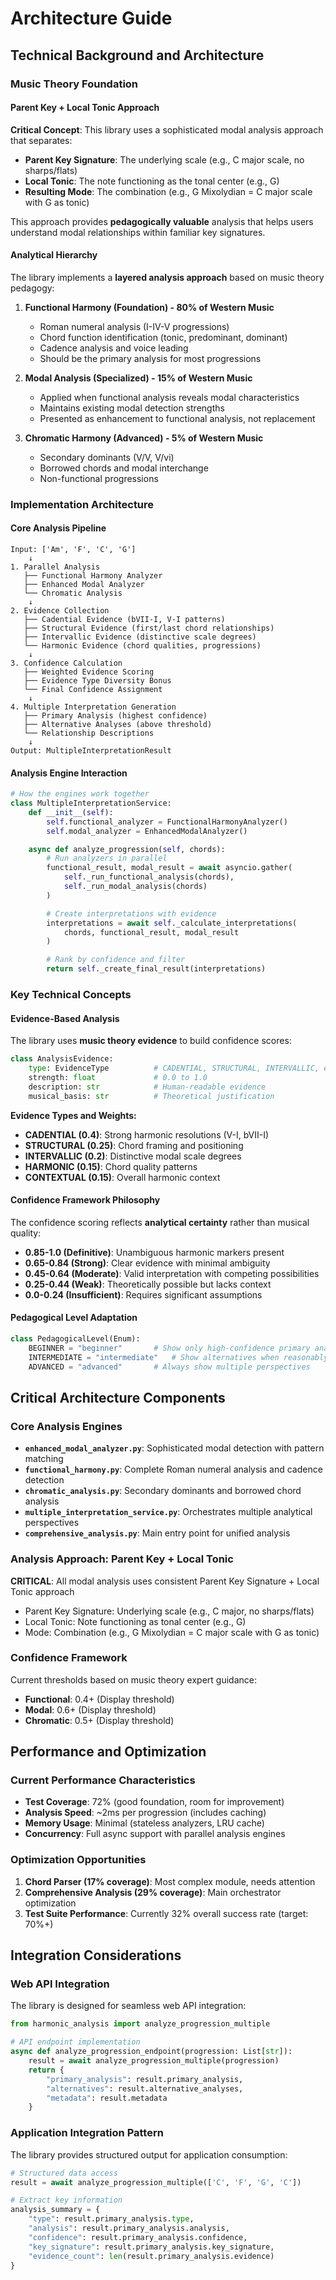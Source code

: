 # Architecture Guide

## Technical Background and Architecture

### Music Theory Foundation

#### Parent Key + Local Tonic Approach
**Critical Concept**: This library uses a sophisticated modal analysis approach that separates:
- **Parent Key Signature**: The underlying scale (e.g., C major scale, no sharps/flats)
- **Local Tonic**: The note functioning as the tonal center (e.g., G)
- **Resulting Mode**: The combination (e.g., G Mixolydian = C major scale with G as tonic)

This approach provides **pedagogically valuable** analysis that helps users understand modal relationships within familiar key signatures.

#### Analytical Hierarchy
The library implements a **layered analysis approach** based on music theory pedagogy:

1. **Functional Harmony (Foundation) - 80% of Western Music**
   - Roman numeral analysis (I-IV-V progressions)
   - Chord function identification (tonic, predominant, dominant)
   - Cadence analysis and voice leading
   - Should be the primary analysis for most progressions

2. **Modal Analysis (Specialized) - 15% of Western Music**
   - Applied when functional analysis reveals modal characteristics
   - Maintains existing modal detection strengths
   - Presented as enhancement to functional analysis, not replacement

3. **Chromatic Harmony (Advanced) - 5% of Western Music**
   - Secondary dominants (V/V, V/vi)
   - Borrowed chords and modal interchange
   - Non-functional progressions

### Implementation Architecture

#### Core Analysis Pipeline
```
Input: ['Am', 'F', 'C', 'G']
    ↓
1. Parallel Analysis
   ├── Functional Harmony Analyzer
   ├── Enhanced Modal Analyzer
   └── Chromatic Analysis
    ↓
2. Evidence Collection
   ├── Cadential Evidence (bVII-I, V-I patterns)
   ├── Structural Evidence (first/last chord relationships)
   ├── Intervallic Evidence (distinctive scale degrees)
   └── Harmonic Evidence (chord qualities, progressions)
    ↓
3. Confidence Calculation
   ├── Weighted Evidence Scoring
   ├── Evidence Type Diversity Bonus
   └── Final Confidence Assignment
    ↓
4. Multiple Interpretation Generation
   ├── Primary Analysis (highest confidence)
   ├── Alternative Analyses (above threshold)
   └── Relationship Descriptions
    ↓
Output: MultipleInterpretationResult
```

#### Analysis Engine Interaction
```python
# How the engines work together
class MultipleInterpretationService:
    def __init__(self):
        self.functional_analyzer = FunctionalHarmonyAnalyzer()
        self.modal_analyzer = EnhancedModalAnalyzer()

    async def analyze_progression(self, chords):
        # Run analyzers in parallel
        functional_result, modal_result = await asyncio.gather(
            self._run_functional_analysis(chords),
            self._run_modal_analysis(chords)
        )

        # Create interpretations with evidence
        interpretations = await self._calculate_interpretations(
            chords, functional_result, modal_result
        )

        # Rank by confidence and filter
        return self._create_final_result(interpretations)
```

### Key Technical Concepts

#### Evidence-Based Analysis
The library uses **music theory evidence** to build confidence scores:

```python
class AnalysisEvidence:
    type: EvidenceType          # CADENTIAL, STRUCTURAL, INTERVALLIC, etc.
    strength: float             # 0.0 to 1.0
    description: str            # Human-readable evidence
    musical_basis: str          # Theoretical justification
```

**Evidence Types and Weights:**
- **CADENTIAL (0.4)**: Strong harmonic resolutions (V-I, bVII-I)
- **STRUCTURAL (0.25)**: Chord framing and positioning
- **INTERVALLIC (0.2)**: Distinctive modal scale degrees
- **HARMONIC (0.15)**: Chord quality patterns
- **CONTEXTUAL (0.15)**: Overall harmonic context

#### Confidence Framework Philosophy
The confidence scoring reflects **analytical certainty** rather than musical quality:

- **0.85-1.0 (Definitive)**: Unambiguous harmonic markers present
- **0.65-0.84 (Strong)**: Clear evidence with minimal ambiguity
- **0.45-0.64 (Moderate)**: Valid interpretation with competing possibilities
- **0.25-0.44 (Weak)**: Theoretically possible but lacks context
- **0.0-0.24 (Insufficient)**: Requires significant assumptions

#### Pedagogical Level Adaptation
```python
class PedagogicalLevel(Enum):
    BEGINNER = "beginner"       # Show only high-confidence primary analysis
    INTERMEDIATE = "intermediate"   # Show alternatives when reasonably strong
    ADVANCED = "advanced"       # Always show multiple perspectives
```

## Critical Architecture Components

### Core Analysis Engines
- **`enhanced_modal_analyzer.py`**: Sophisticated modal detection with pattern matching
- **`functional_harmony.py`**: Complete Roman numeral analysis and cadence detection
- **`chromatic_analysis.py`**: Secondary dominants and borrowed chord analysis
- **`multiple_interpretation_service.py`**: Orchestrates multiple analytical perspectives
- **`comprehensive_analysis.py`**: Main entry point for unified analysis

### Analysis Approach: Parent Key + Local Tonic
**CRITICAL**: All modal analysis uses consistent Parent Key Signature + Local Tonic approach
- Parent Key Signature: Underlying scale (e.g., C major, no sharps/flats)
- Local Tonic: Note functioning as tonal center (e.g., G)
- Mode: Combination (e.g., G Mixolydian = C major scale with G as tonic)

### Confidence Framework
Current thresholds based on music theory expert guidance:
- **Functional**: 0.4+ (Display threshold)
- **Modal**: 0.6+ (Display threshold)
- **Chromatic**: 0.5+ (Display threshold)

## Performance and Optimization

### Current Performance Characteristics
- **Test Coverage**: 72% (good foundation, room for improvement)
- **Analysis Speed**: ~2ms per progression (includes caching)
- **Memory Usage**: Minimal (stateless analyzers, LRU cache)
- **Concurrency**: Full async support with parallel analysis engines

### Optimization Opportunities
1. **Chord Parser (17% coverage)**: Most complex module, needs attention
2. **Comprehensive Analysis (29% coverage)**: Main orchestrator optimization
3. **Test Suite Performance**: Currently 32% overall success rate (target: 70%+)

## Integration Considerations

### Web API Integration
The library is designed for seamless web API integration:

```python
from harmonic_analysis import analyze_progression_multiple

# API endpoint implementation
async def analyze_progression_endpoint(progression: List[str]):
    result = await analyze_progression_multiple(progression)
    return {
        "primary_analysis": result.primary_analysis,
        "alternatives": result.alternative_analyses,
        "metadata": result.metadata
    }
```

### Application Integration Pattern
The library provides structured output for application consumption:

```python
# Structured data access
result = await analyze_progression_multiple(['C', 'F', 'G', 'C'])

# Extract key information
analysis_summary = {
    "type": result.primary_analysis.type,
    "analysis": result.primary_analysis.analysis,
    "confidence": result.primary_analysis.confidence,
    "key_signature": result.primary_analysis.key_signature,
    "evidence_count": len(result.primary_analysis.evidence)
}
```

